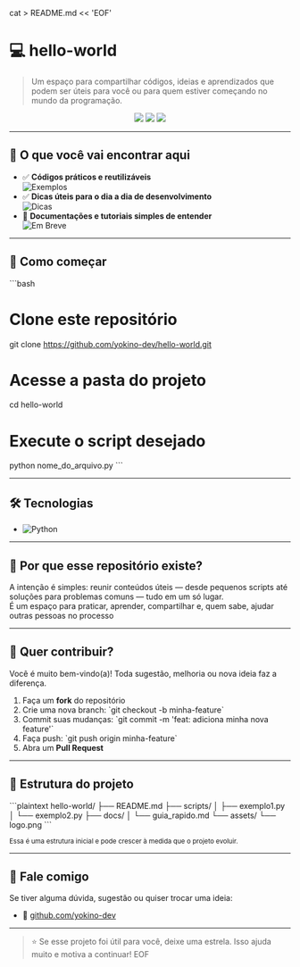 cat > README.md << 'EOF'
# 💻 hello-world

> Um espaço para compartilhar códigos, ideias e aprendizados que podem ser úteis para você ou para quem estiver começando no mundo da programação.

<p align="center">
  <img src="https://img.shields.io/badge/Status-Em%20Desenvolvimento-blue?style=for-the-badge"/>
  <img src="https://img.shields.io/badge/Linguagem-Python-yellow?style=for-the-badge"/>
  <img src="https://img.shields.io/badge/Contribuições-Bem--vindas-green?style=for-the-badge"/>
</p>

---

## 📌 O que você vai encontrar aqui

- ✅ **Códigos práticos e reutilizáveis**  
      ![Exemplos](https://img.shields.io/badge/-Exemplos-3366cc?style=flat-square)
- ✅ **Dicas úteis para o dia a dia de desenvolvimento**  
      ![Dicas](https://img.shields.io/badge/-Dicas-ffcc00?style=flat-square)
- 🚧 **Documentações e tutoriais simples de entender**  
      ![Em Breve](https://img.shields.io/badge/-Em%20Breve-ff6666?style=flat-square)

---

## 🚀 Como começar

\`\`\`bash
# Clone este repositório
git clone https://github.com/yokino-dev/hello-world.git

# Acesse a pasta do projeto
cd hello-world

# Execute o script desejado
python nome_do_arquivo.py
\`\`\`

---

## 🛠️ Tecnologias

- ![Python](https://img.shields.io/badge/Python-3776AB?style=flat-square&logo=python&logoColor=white)

---

## 🧠 Por que esse repositório existe?

A intenção é simples: reunir conteúdos úteis — desde pequenos scripts até soluções para problemas comuns — tudo em um só lugar.  
É um espaço para praticar, aprender, compartilhar e, quem sabe, ajudar outras pessoas no processo

---

## 🙌 Quer contribuir?

Você é muito bem-vindo(a)! Toda sugestão, melhoria ou nova ideia faz a diferença.

1. Faça um **fork** do repositório  
2. Crie uma nova branch: \`git checkout -b minha-feature\`  
3. Commit suas mudanças: \`git commit -m 'feat: adiciona minha nova feature'\`  
4. Faça push: \`git push origin minha-feature\`  
5. Abra um **Pull Request**

---

## 📁 Estrutura do projeto

\`\`\`plaintext
hello-world/
├── README.md
├── scripts/
│   ├── exemplo1.py
│   └── exemplo2.py
├── docs/
│   └── guia_rapido.md
└── assets/
    └── logo.png
\`\`\`

<sub>Essa é uma estrutura inicial e pode crescer à medida que o projeto evoluir.</sub>

---

## 📢 Fale comigo

Se tiver alguma dúvida, sugestão ou quiser trocar uma ideia:

- 💬 [github.com/yokino-dev](https://github.com/yokino-dev)

---

> ⭐ Se esse projeto foi útil para você, deixe uma estrela. Isso ajuda muito e motiva a continuar!
EOF
